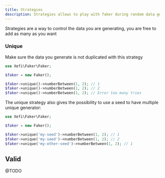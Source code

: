```yaml
---
title: Strategies
description: Strategies allows to play with faker during random data generation
---
```


Strategies are a way to control the data you are generating, you are free to add as many as you want

### Unique

Make sure the data you generate is not duplicated with this strategy

```php
use Xefi\Faker\Faker;

$faker = new Faker();

$faker->unique()->numberBetween(1, 2); // 1
$faker->unique()->numberBetween(1, 2); // 2
$faker->unique()->numberBetween(1, 2); // Error too many tries
```

The unique strategy also gives the possibility to use a seed to have multiple unique generator:

```php
use Xefi\Faker\Faker;

$faker = new Faker();

$faker->unique('my-seed')->numberBetween(1, 2); // 1
$faker->unique('my-seed')->numberBetween(1, 2); // 2
$faker->unique('my-other-seed')->numberBetween(1, 2); // 1
```

## Valid

@TODO
